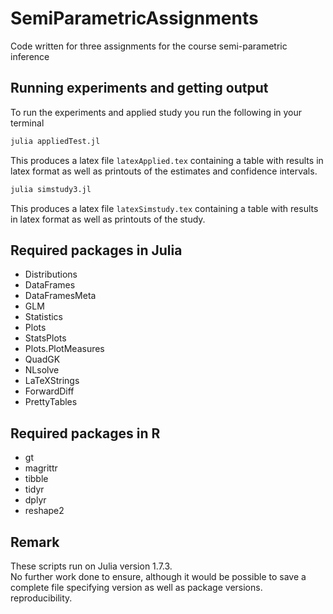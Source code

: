 # SemiParametricAssignments

Code written for three assignments for the course semi-parametric inference

## Running experiments and getting output
To run the experiments and applied study you run the following in your terminal

```Julia
julia appliedTest.jl
```
This produces a latex file `latexApplied.tex` containing a table with results
in latex format as well as printouts of the estimates and confidence intervals. 

```Julia
julia simstudy3.jl
```
This produces a latex file `latexSimstudy.tex` containing a table with results
in latex format as well as printouts of the study. 


## Required packages in Julia
* Distributions  
* DataFrames  
* DataFramesMeta  
* GLM  
* Statistics  
* Plots  
* StatsPlots  
* Plots.PlotMeasures  
* QuadGK  
* NLsolve  
* LaTeXStrings  
* ForwardDiff  
* PrettyTables  


## Required packages in R
* gt  
* magrittr  
* tibble  
* tidyr  
* dplyr  
* reshape2  

## Remark
These scripts run on Julia version 1.7.3.  
No further work done to ensure, although it would be possible to save a complete
file specifying version as well as package versions. 
reproducibility. 
